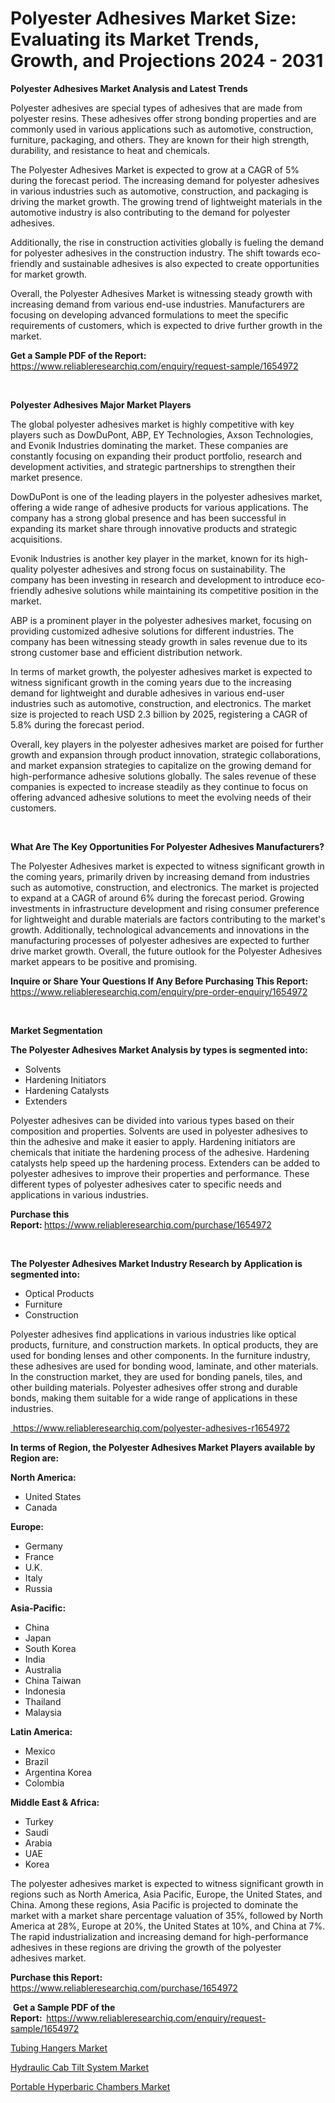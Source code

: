 <p><h1>Polyester Adhesives Market Size: Evaluating its Market Trends, Growth, and Projections 2024 - 2031</h1></p><p><strong>Polyester Adhesives Market Analysis and Latest Trends</strong></p>
<p><p>Polyester adhesives are special types of adhesives that are made from polyester resins. These adhesives offer strong bonding properties and are commonly used in various applications such as automotive, construction, furniture, packaging, and others. They are known for their high strength, durability, and resistance to heat and chemicals.</p><p>The Polyester Adhesives Market is expected to grow at a CAGR of 5% during the forecast period. The increasing demand for polyester adhesives in various industries such as automotive, construction, and packaging is driving the market growth. The growing trend of lightweight materials in the automotive industry is also contributing to the demand for polyester adhesives.</p><p>Additionally, the rise in construction activities globally is fueling the demand for polyester adhesives in the construction industry. The shift towards eco-friendly and sustainable adhesives is also expected to create opportunities for market growth.</p><p>Overall, the Polyester Adhesives Market is witnessing steady growth with increasing demand from various end-use industries. Manufacturers are focusing on developing advanced formulations to meet the specific requirements of customers, which is expected to drive further growth in the market.</p></p>
<p><strong>Get a Sample PDF of the Report:&nbsp;</strong> <a href="https://www.reliableresearchiq.com/enquiry/request-sample/1654972">https://www.reliableresearchiq.com/enquiry/request-sample/1654972</a></p>
<p>&nbsp;</p>
<p><strong>Polyester Adhesives Major Market Players</strong></p>
<p><p>The global polyester adhesives market is highly competitive with key players such as DowDuPont, ABP, EY Technologies, Axson Technologies, and Evonik Industries dominating the market. These companies are constantly focusing on expanding their product portfolio, research and development activities, and strategic partnerships to strengthen their market presence.</p><p>DowDuPont is one of the leading players in the polyester adhesives market, offering a wide range of adhesive products for various applications. The company has a strong global presence and has been successful in expanding its market share through innovative products and strategic acquisitions.</p><p>Evonik Industries is another key player in the market, known for its high-quality polyester adhesives and strong focus on sustainability. The company has been investing in research and development to introduce eco-friendly adhesive solutions while maintaining its competitive position in the market.</p><p>ABP is a prominent player in the polyester adhesives market, focusing on providing customized adhesive solutions for different industries. The company has been witnessing steady growth in sales revenue due to its strong customer base and efficient distribution network.</p><p>In terms of market growth, the polyester adhesives market is expected to witness significant growth in the coming years due to the increasing demand for lightweight and durable adhesives in various end-user industries such as automotive, construction, and electronics. The market size is projected to reach USD 2.3 billion by 2025, registering a CAGR of 5.8% during the forecast period.</p><p>Overall, key players in the polyester adhesives market are poised for further growth and expansion through product innovation, strategic collaborations, and market expansion strategies to capitalize on the growing demand for high-performance adhesive solutions globally. The sales revenue of these companies is expected to increase steadily as they continue to focus on offering advanced adhesive solutions to meet the evolving needs of their customers.</p></p>
<p>&nbsp;</p>
<p><strong>What Are The Key Opportunities For Polyester Adhesives Manufacturers?</strong></p>
<p><p>The Polyester Adhesives market is expected to witness significant growth in the coming years, primarily driven by increasing demand from industries such as automotive, construction, and electronics. The market is projected to expand at a CAGR of around 6% during the forecast period. Growing investments in infrastructure development and rising consumer preference for lightweight and durable materials are factors contributing to the market's growth. Additionally, technological advancements and innovations in the manufacturing processes of polyester adhesives are expected to further drive market growth. Overall, the future outlook for the Polyester Adhesives market appears to be positive and promising.</p></p>
<p><strong>Inquire or Share Your Questions If Any Before Purchasing This Report:</strong> <a href="https://www.reliableresearchiq.com/enquiry/pre-order-enquiry/1654972">https://www.reliableresearchiq.com/enquiry/pre-order-enquiry/1654972</a></p>
<p>&nbsp;</p>
<p><strong>Market Segmentation</strong></p>
<p><strong>The Polyester Adhesives Market Analysis by types is segmented into:</strong></p>
<p><ul><li>Solvents</li><li>Hardening Initiators</li><li>Hardening Catalysts</li><li>Extenders</li></ul></p>
<p><p>Polyester adhesives can be divided into various types based on their composition and properties. Solvents are used in polyester adhesives to thin the adhesive and make it easier to apply. Hardening initiators are chemicals that initiate the hardening process of the adhesive. Hardening catalysts help speed up the hardening process. Extenders can be added to polyester adhesives to improve their properties and performance. These different types of polyester adhesives cater to specific needs and applications in various industries.</p></p>
<p><strong>Purchase this Report:&nbsp;</strong><a href="https://www.reliableresearchiq.com/purchase/1654972">https://www.reliableresearchiq.com/purchase/1654972</a></p>
<p>&nbsp;</p>
<p><strong>The Polyester Adhesives Market Industry Research by Application is segmented into:</strong></p>
<p><ul><li>Optical Products</li><li>Furniture</li><li>Construction</li></ul></p>
<p><p>Polyester adhesives find applications in various industries like optical products, furniture, and construction markets. In optical products, they are used for bonding lenses and other components. In the furniture industry, these adhesives are used for bonding wood, laminate, and other materials. In the construction market, they are used for bonding panels, tiles, and other building materials. Polyester adhesives offer strong and durable bonds, making them suitable for a wide range of applications in these industries.</p></p>
<p><a href="https://www.reliableresearchiq.com/polyester-adhesives-r1654972">&nbsp;https://www.reliableresearchiq.com/polyester-adhesives-r1654972</a></p>
<p><strong>In terms of Region, the Polyester Adhesives Market Players available by Region are:</strong></p>
<p>
    <p> <strong> North America: </strong>
        <ul>
            <li>United States</li>
            <li>Canada</li>
        </ul>
        </p> 
    <p> <strong> Europe: </strong>
        <ul>
            <li>Germany</li>
            <li>France</li>
            <li>U.K.</li>
            <li>Italy</li>
            <li>Russia</li>
        </ul>
        </p> 
    <p> <strong> Asia-Pacific: </strong>
        <ul>
            <li>China</li>
            <li>Japan</li>
            <li>South Korea</li>
            <li>India</li>
            <li>Australia</li>
            <li>China Taiwan</li>
            <li>Indonesia</li>
            <li>Thailand</li>
            <li>Malaysia</li>
        </ul>
        </p> 
    <p> <strong> Latin America: </strong>
        <ul>
            <li>Mexico</li>
            <li>Brazil</li>
            <li>Argentina Korea</li>
            <li>Colombia</li>
        </ul>
        </p> 
    <p> <strong> Middle East & Africa: </strong>
        <ul>
            <li>Turkey</li>
            <li>Saudi</li>
            <li>Arabia</li>
            <li>UAE</li>
            <li>Korea</li>
        </ul>
    </p>
    </p>
<p><p>The polyester adhesives market is expected to witness significant growth in regions such as North America, Asia Pacific, Europe, the United States, and China. Among these regions, Asia Pacific is projected to dominate the market with a market share percentage valuation of 35%, followed by North America at 28%, Europe at 20%, the United States at 10%, and China at 7%. The rapid industrialization and increasing demand for high-performance adhesives in these regions are driving the growth of the polyester adhesives market.</p></p>
<p><strong>Purchase this Report: </strong><a href="https://www.reliableresearchiq.com/purchase/1654972">https://www.reliableresearchiq.com/purchase/1654972</a></p>
<p>&nbsp;<strong>Get a Sample PDF of the Report:&nbsp;&nbsp;</strong><a href="https://www.reliableresearchiq.com/enquiry/request-sample/1654972">https://www.reliableresearchiq.com/enquiry/request-sample/1654972</a></p>
<p><strong></strong></p>
<p><p><a href="https://medium.com/@gracielawharris42024/global-tubing-hangers-industry-types-applications-market-players-regional-growth-analysis-and-b8297b1907da">Tubing Hangers Market</a></p><p><a href="https://github.com/joannesouthgate/Market-Research-Report-List-4/blob/main/hydraulic-cab-tilt-system-market.md">Hydraulic Cab Tilt System Market</a></p><p><a href="https://medium.com/@m.muhlisin.sin_83756/an-in-depth-analysis-of-the-global-portable-hyperbaric-chambers-market-scope-and-its-rapid-growing-2f01fd43431f">Portable Hyperbaric Chambers Market</a></p></p>